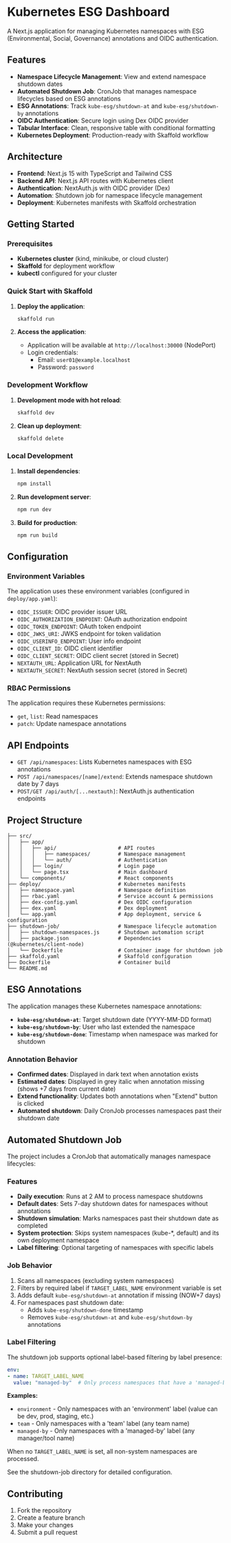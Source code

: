 # Kubernetes ESG Dashboard

A Next.js application for managing Kubernetes namespaces with ESG (Environmental, Social, Governance) annotations and OIDC authentication.

## Features

- **Namespace Lifecycle Management**: View and extend namespace shutdown dates
- **Automated Shutdown Job**: CronJob that manages namespace lifecycles based on ESG annotations
- **ESG Annotations**: Track `kube-esg/shutdown-at` and `kube-esg/shutdown-by` annotations
- **OIDC Authentication**: Secure login using Dex OIDC provider
- **Tabular Interface**: Clean, responsive table with conditional formatting
- **Kubernetes Deployment**: Production-ready with Skaffold workflow

## Architecture

- **Frontend**: Next.js 15 with TypeScript and Tailwind CSS
- **Backend API**: Next.js API routes with Kubernetes client
- **Authentication**: NextAuth.js with OIDC provider (Dex)
- **Automation**: Shutdown job for namespace lifecycle management
- **Deployment**: Kubernetes manifests with Skaffold orchestration

## Getting Started

### Prerequisites

- **Kubernetes cluster** (kind, minikube, or cloud cluster)
- **Skaffold** for deployment workflow
- **kubectl** configured for your cluster

### Quick Start with Skaffold

1. **Deploy the application**:
   ```bash
   skaffold run
   ```

2. **Access the application**:
   - Application will be available at `http://localhost:30000` (NodePort)
   - Login credentials:
     - Email: `user01@example.localhost`
     - Password: `password`

### Development Workflow

1. **Development mode with hot reload**:
   ```bash
   skaffold dev
   ```

2. **Clean up deployment**:
   ```bash
   skaffold delete
   ```

### Local Development

1. **Install dependencies**:
   ```bash
   npm install
   ```

2. **Run development server**:
   ```bash
   npm run dev
   ```

3. **Build for production**:
   ```bash
   npm run build
   ```

## Configuration

### Environment Variables

The application uses these environment variables (configured in `deploy/app.yaml`):

- `OIDC_ISSUER`: OIDC provider issuer URL
- `OIDC_AUTHORIZATION_ENDPOINT`: OAuth authorization endpoint
- `OIDC_TOKEN_ENDPOINT`: OAuth token endpoint
- `OIDC_JWKS_URI`: JWKS endpoint for token validation
- `OIDC_USERINFO_ENDPOINT`: User info endpoint
- `OIDC_CLIENT_ID`: OIDC client identifier
- `OIDC_CLIENT_SECRET`: OIDC client secret (stored in Secret)
- `NEXTAUTH_URL`: Application URL for NextAuth
- `NEXTAUTH_SECRET`: NextAuth session secret (stored in Secret)

### RBAC Permissions

The application requires these Kubernetes permissions:
- `get`, `list`: Read namespaces
- `patch`: Update namespace annotations

## API Endpoints

- `GET /api/namespaces`: Lists Kubernetes namespaces with ESG annotations
- `POST /api/namespaces/[name]/extend`: Extends namespace shutdown date by 7 days
- `POST/GET /api/auth/[...nextauth]`: NextAuth.js authentication endpoints

## Project Structure

```
├── src/
│   ├── app/
│   │   ├── api/                    # API routes
│   │   │   ├── namespaces/         # Namespace management
│   │   │   └── auth/               # Authentication
│   │   ├── login/                  # Login page
│   │   └── page.tsx                # Main dashboard
│   └── components/                 # React components
├── deploy/                         # Kubernetes manifests
│   ├── namespace.yaml              # Namespace definition
│   ├── rbac.yaml                   # Service account & permissions
│   ├── dex-config.yaml             # Dex OIDC configuration
│   ├── dex.yaml                    # Dex deployment
│   └── app.yaml                    # App deployment, service & configuration
├── shutdown-job/                   # Namespace lifecycle automation
│   ├── shutdown-namespaces.js      # Shutdown automation script
│   ├── package.json                # Dependencies (@kubernetes/client-node)
│   └── Dockerfile                  # Container image for shutdown job
├── skaffold.yaml                   # Skaffold configuration
├── Dockerfile                      # Container build
└── README.md
```

## ESG Annotations

The application manages these Kubernetes namespace annotations:

- **`kube-esg/shutdown-at`**: Target shutdown date (YYYY-MM-DD format)
- **`kube-esg/shutdown-by`**: User who last extended the namespace
- **`kube-esg/shutdown-done`**: Timestamp when namespace was marked for shutdown

### Annotation Behavior

- **Confirmed dates**: Displayed in dark text when annotation exists
- **Estimated dates**: Displayed in grey italic when annotation missing (shows +7 days from current date)
- **Extend functionality**: Updates both annotations when "Extend" button is clicked
- **Automated shutdown**: Daily CronJob processes namespaces past their shutdown date

## Automated Shutdown Job

The project includes a CronJob that automatically manages namespace lifecycles:

### Features
- **Daily execution**: Runs at 2 AM to process namespace shutdowns
- **Default dates**: Sets 7-day shutdown dates for namespaces without annotations
- **Shutdown simulation**: Marks namespaces past their shutdown date as completed
- **System protection**: Skips system namespaces (kube-*, default) and its own deployment namespace
- **Label filtering**: Optional targeting of namespaces with specific labels

### Job Behavior
1. Scans all namespaces (excluding system namespaces)
2. Filters by required label if `TARGET_LABEL_NAME` environment variable is set
3. Adds default `kube-esg/shutdown-at` annotation if missing (NOW+7 days)
4. For namespaces past shutdown date:
   - Adds `kube-esg/shutdown-done` timestamp
   - Removes `kube-esg/shutdown-at` and `kube-esg/shutdown-by` annotations

### Label Filtering

The shutdown job supports optional label-based filtering by label presence:

```yaml
env:
- name: TARGET_LABEL_NAME
  value: "managed-by"  # Only process namespaces that have a 'managed-by' label with any non-empty value
```

**Examples:**
- `environment` - Only namespaces with an 'environment' label (value can be dev, prod, staging, etc.)
- `team` - Only namespaces with a 'team' label (any team name)
- `managed-by` - Only namespaces with a 'managed-by' label (any manager/tool name)

When no `TARGET_LABEL_NAME` is set, all non-system namespaces are processed.

See the shutdown-job directory for detailed configuration.

## Contributing

1. Fork the repository
2. Create a feature branch
3. Make your changes
4. Submit a pull request
